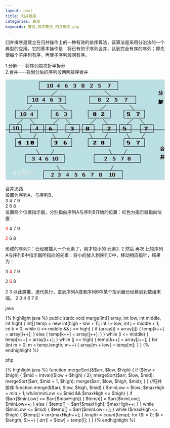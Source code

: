 ```yaml
---
layout: post
title: 归并排序
categories: 算法 
keywords: 算法,排序算法,归并排序,php
---
```


归并排序是建立在归并操作上的一种有效的排序算法，该算法是采用分治法的一个典型的应用。它的基本操作是：将已有的子序列合并，达到完全有序的序列；即先使每个子序列有序，再使子序列段间有序。   

1.分解----将序列每次折半拆分  
2.合并----将划分后的序列段两两排序合并

![归并排序](/img/算法/mergeSort.png)

合并思路  
设置为序列A，与序列B，  
3 4 7 9  
2  6  8  
设置两个位置指示器，分别指向序列A与序列B开始的位置：红色为指示器指向位置：  
<p><font color="red">3</font> 4 7 9</p>
<p><font color="red">2</font>  6  8</p>
形成的序列C：已经被插入一个元素了，刚才较小的 元素2.  
2  
然后 再次   比较序列A与序列B中指示器所指向的元素：将小的放入到序列C中，移动相应指针，结果为：  
<p>3 <font color="red">4</font> 7 9</p> 
<p>2  <font color="red">6</font>  8</p> 
2  3  
以此类推，迭代执行，直到序列A或者序列B中某个指示器已经移到到数组末端。  
2 3 4 6 7 8  


java

{% highlight java  %}
public static void merge(int[] array, int low, int middle, int high) {
    int[] temp = new int[high - low + 1];
    int i = low;
    int j = middle + 1;
    int k = 0;
    while (i <= middle && j <= high) {
        if (array[i] < array[j]) {
            temp[k++] = array[i++];
        } else {
            temp[k++] = array[j++];
        }
    }
    while (i <= middle) {
        temp[k++] = array[i++];
    }
    while (j <= high) {
        temp[k++] = array[j++];
    }
    for (int m = 0; m < temp.length; m++) {
        array[m + low] = temp[m];
    }
}
{% endhighlight %}

php

{% highlight java  %}
function mergeSort(&$arr, $low, $high) {
    if ($low < $high) {
        $mid = intval(($low + $high) / 2);
        mergeSort($arr, $low, $mid);
        mergeSort($arr, $mid + 1, $high);
        merge($arr, $low, $high, $mid);
    }
}
//归并排序
function merge(&$arr, $low, $high, $mid) {
    $minLow = $low;
    $maxHigh = $mid + 1;
    while ($minLow <= $mid && $maxHigh <= $high) {
        if ($arr[$minLow] <= $arr[$maxHigh]) {
            $temp[] = $arr[$minLow];
            $minLow++;
        } else {
            $temp[] = $arr[$maxHigh];
            $maxHigh++;
        }
    }
    while ($minLow <= $mid) {
        $temp[] = $arr[$minLow++];
    }
    while ($maxHigh <= $high) {
        $temp[] = $arr[$maxHigh++];
    }
    $length = count($temp);
    for ($i = 0; $i < $length; $i++) {
        $arr[$i + $low] = $temp[$i];
    }
}
{% endhighlight %}